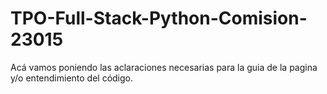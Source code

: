 # TPO-Full-Stack-Python-Comision-23015

Acá vamos poniendo las aclaraciones necesarias para la guia de la pagina y/o entendimiento del código.
